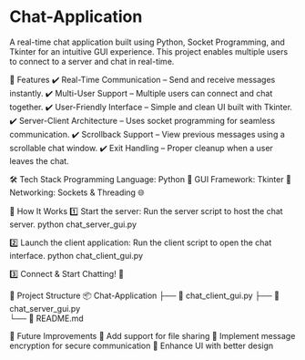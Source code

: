 # Chat-Application
A real-time chat application built using Python, Socket Programming, and Tkinter for an intuitive GUI experience. This project enables multiple users to connect to a server and chat in real-time.

🚀 Features
✔️ Real-Time Communication – Send and receive messages instantly.
✔️ Multi-User Support – Multiple users can connect and chat together.
✔️ User-Friendly Interface – Simple and clean UI built with Tkinter.
✔️ Server-Client Architecture – Uses socket programming for seamless communication.
✔️ Scrollback Support – View previous messages using a scrollable chat window.
✔️ Exit Handling – Proper cleanup when a user leaves the chat.

🛠 Tech Stack
Programming Language: Python 🐍
GUI Framework: Tkinter 🎨
Networking: Sockets & Threading 🌐

🔧 How It Works
1️⃣ Start the server:
Run the server script to host the chat server.
python chat_server_gui.py

2️⃣ Launch the client application:
Run the client script to open the chat interface.
python chat_client_gui.py

3️⃣ Connect & Start Chatting! 🎉

📂 Project Structure
📦 Chat-Application
├── 📜 chat_client_gui.py 
├── 📜 chat_server_gui.py  
└── 📜 README.md  

📝 Future Improvements
🚀 Add support for file sharing
🚀 Implement message encryption for secure communication
🚀 Enhance UI with better design
